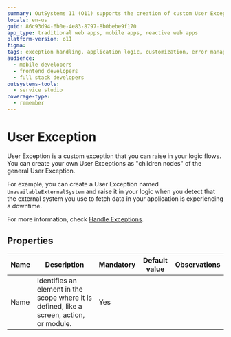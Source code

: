 ```yaml
---
summary: OutSystems 11 (O11) supports the creation of custom User Exceptions to manage specific error scenarios in application logic flows.
locale: en-us
guid: 86c93d94-6b0e-4e83-8797-8b0bebe9f170
app_type: traditional web apps, mobile apps, reactive web apps
platform-version: o11
figma:
tags: exception handling, application logic, customization, error management, traditional web apps
audience:
  - mobile developers
  - frontend developers
  - full stack developers
outsystems-tools:
  - service studio
coverage-type:
  - remember
---
```


# User Exception


User Exception is a custom exception that you can raise in your logic flows. You can create your own User Exceptions as "children nodes" of the general User Exception. 

For example, you can create a User Exception named `UnavailableExternalSystem` and raise it in your logic when you detect that the external system you use to fetch data in your application is experiencing a downtime.

For more information, check [Handle Exceptions](../../../building-apps/handling-exceptions/intro.md).

## Properties

<table markdown="1">
<thead>
<tr>
<th>Name</th>
<th>Description</th>
<th>Mandatory</th>
<th>Default value</th>
<th>Observations</th>
</tr>
</thead>
<tbody>
<tr>
<td title="Name">Name</td>
<td>Identifies an element in the scope where it is defined, like a screen, action, or module.</td>
<td>Yes</td>
<td></td>
<td></td>
</tr>
</tbody>
</table>

